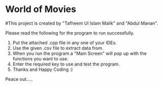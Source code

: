 # World of Movies
#This project is created by "Tafheem Ul Islam Malik" and "Abdul Manan".

Please read the following for the program to run successfully.
01) Put the attached .cpp file in any one of your IDEs.
02) Use the given .csv file to extract data from.
03) When you run the program a "Main Screen" will pop up with the functions you want to use.
04) Enter the required key to use and test the program.
05) Thanks and Happy Coding :)

Peace out.....
